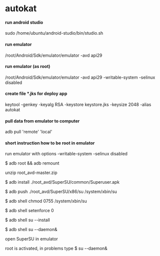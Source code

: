 # autokat

#### run android studio
sudo /home/ubuntu/android-studio/bin/studio.sh

#### run emulator
/root/Android/Sdk/emulator/emulator -avd api29

#### run emulator (as root)
/root/Android/Sdk/emulator/emulator -avd api29 -writable-system -selinux disabled

#### create file *.jks for deploy app
keytool -genkey -keyalg RSA -keystore keystore.jks -keysize 2048 -alias autokat

#### pull data from emulator to computer 
adb pull 'remote' 'local'

#### short instruction how to be root in emulator
run emulator with options 
-writable-system -selinux disabled

$ adb root && adb remount

unzip root_avd-master.zip

$ adb install ./root_avd/SuperSU/common/Superuser.apk 

$ adb push ./root_avd/SuperSU/x86/su /system/xbin/su

$ adb shell chmod 0755 /system/xbin/su

$ adb shell setenforce 0

$ adb shell su --install

$ adb shell su --daemon&

open SuperSU in emulator 

root is activated, in problems type
$ su --daemon&